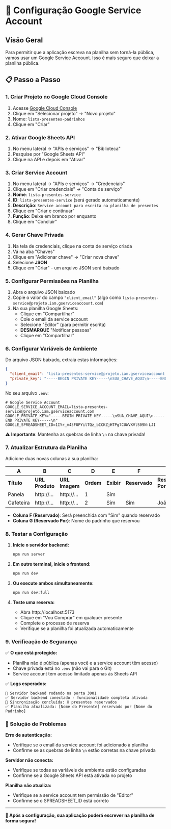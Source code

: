 # 🔐 Configuração Google Service Account

## Visão Geral
Para permitir que a aplicação escreva na planilha sem torná-la pública, vamos usar um Google Service Account. Isso é mais seguro que deixar a planilha pública.

## 📋 Passo a Passo

### 1. Criar Projeto no Google Cloud Console

1. Acesse [Google Cloud Console](https://console.cloud.google.com/)
2. Clique em "Selecionar projeto" → "Novo projeto"
3. Nome: `lista-presentes-padrinhos`
4. Clique em "Criar"

### 2. Ativar Google Sheets API

1. No menu lateral → "APIs e serviços" → "Biblioteca"
2. Pesquise por "Google Sheets API"
3. Clique na API e depois em "Ativar"

### 3. Criar Service Account

1. No menu lateral → "APIs e serviços" → "Credenciais"
2. Clique em "Criar credenciais" → "Conta de serviço"
3. **Nome**: `lista-presentes-service`
4. **ID**: `lista-presentes-service` (será gerado automaticamente)
5. **Descrição**: `Service account para escrita na planilha de presentes`
6. Clique em "Criar e continuar"
7. **Função**: Deixe em branco por enquanto
8. Clique em "Concluir"

### 4. Gerar Chave Privada

1. Na tela de credenciais, clique na conta de serviço criada
2. Vá na aba "Chaves"
3. Clique em "Adicionar chave" → "Criar nova chave"
4. Selecione **JSON**
5. Clique em "Criar" - um arquivo JSON será baixado

### 5. Configurar Permissões na Planilha

1. Abra o arquivo JSON baixado
2. Copie o valor do campo `"client_email"` (algo como `lista-presentes-service@projeto.iam.gserviceaccount.com`)
3. Na sua planilha Google Sheets:
   - Clique em "Compartilhar"
   - Cole o email da service account
   - Selecione "Editor" (para permitir escrita)
   - **DESMARQUE** "Notificar pessoas"
   - Clique em "Compartilhar"

### 6. Configurar Variáveis de Ambiente

Do arquivo JSON baixado, extraia estas informações:

```json
{
  "client_email": "lista-presentes-service@projeto.iam.gserviceaccount.com",
  "private_key": "-----BEGIN PRIVATE KEY-----\nSUA_CHAVE_AQUI\n-----END PRIVATE KEY-----\n"
}
```

No seu arquivo `.env`:

```env
# Google Service Account
GOOGLE_SERVICE_ACCOUNT_EMAIL=lista-presentes-service@projeto.iam.gserviceaccount.com
GOOGLE_PRIVATE_KEY="-----BEGIN PRIVATE KEY-----\nSUA_CHAVE_AQUI\n-----END PRIVATE KEY-----\n"
GOOGLE_SPREADSHEET_ID=1IYr_m43FUPYilTQz_bICKZjHTPg7CUWVXVlS09N-LJI
```

⚠️ **Importante**: Mantenha as quebras de linha `\n` na chave privada!

### 7. Atualizar Estrutura da Planilha

Adicione duas novas colunas à sua planilha:

| A | B | C | D | E | F | G |
|---|---|---|---|---|---|---|
| **Título** | **URL Produto** | **URL Imagem** | **Ordem** | **Exibir** | **Reservado** | **Reservado Por** |
| Panela | http://... | http://... | 1 | Sim | | |
| Cafeteira | http://... | http://... | 2 | Sim | Sim | João Silva |

- **Coluna F (Reservado)**: Será preenchida com "Sim" quando reservado
- **Coluna G (Reservado Por)**: Nome do padrinho que reservou

### 8. Testar a Configuração

1. **Inicie o servidor backend:**
   ```bash
   npm run server
   ```

2. **Em outro terminal, inicie o frontend:**
   ```bash
   npm run dev
   ```

3. **Ou execute ambos simultaneamente:**
   ```bash
   npm run dev:full
   ```

4. **Teste uma reserva:**
   - Abra http://localhost:5173
   - Clique em "Vou Comprar" em qualquer presente
   - Complete o processo de reserva
   - Verifique se a planilha foi atualizada automaticamente

### 9. Verificação de Segurança

✅ **O que está protegido:**
- Planilha não é pública (apenas você e a service account têm acesso)
- Chave privada está no `.env` (não vai para o Git)
- Service account tem acesso limitado apenas às Sheets API

✅ **Logs esperados:**
```
🚀 Servidor backend rodando na porta 3001
✅ Servidor backend conectado - funcionalidade completa ativada
🔄 Sincronização concluída: X presentes reservados
✅ Planilha atualizada: [Nome do Presente] reservado por [Nome do Padrinho]
```

### 🚨 Solução de Problemas

**Erro de autenticação:**
- Verifique se o email da service account foi adicionado à planilha
- Confirme se as quebras de linha `\n` estão corretas na chave privada

**Servidor não conecta:**
- Verifique se todas as variáveis de ambiente estão configuradas
- Confirme se a Google Sheets API está ativada no projeto

**Planilha não atualiza:**
- Verifique se a service account tem permissão de "Editor"
- Confirme se o SPREADSHEET_ID está correto

---

**🎉 Após a configuração, sua aplicação poderá escrever na planilha de forma segura!**
